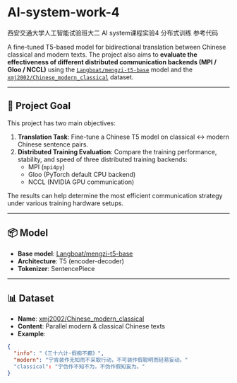 # AI-system-work-4

西安交通大学人工智能试验班大二 AI system课程实验4 分布式训练 参考代码

A fine-tuned T5-based model for bidirectional translation between Chinese classical and modern texts. The project also aims to **evaluate the effectiveness of different distributed communication backends (MPI / Gloo / NCCL)** using the [`Langboat/mengzi-t5-base`](https://huggingface.co/Langboat/mengzi-t5-base) model and the [`xmj2002/Chinese_modern_classical`](https://huggingface.co/datasets/xmj2002/Chinese_modern_classical) dataset.

---

## 🎯 Project Goal

This project has two main objectives:

1. **Translation Task**: Fine-tune a Chinese T5 model on classical ↔ modern Chinese sentence pairs.
2. **Distributed Training Evaluation**: Compare the training performance, stability, and speed of three distributed training backends:
   - MPI (`mpi4py`)
   - Gloo (PyTorch default CPU backend)
   - NCCL (NVIDIA GPU communication)

The results can help determine the most efficient communication strategy under various training hardware setups.

---

## 📦 Model

- **Base model**: [Langboat/mengzi-t5-base](https://huggingface.co/Langboat/mengzi-t5-base)
- **Architecture**: T5 (encoder-decoder)
- **Tokenizer**: SentencePiece

---

## 📊 Dataset

- **Name**: [xmj2002/Chinese_modern_classical](https://huggingface.co/datasets/xmj2002/Chinese_modern_classical)
- **Content**: Parallel modern & classical Chinese texts
- **Example**:

```json
{
  "info": "《三十六计·假痴不癫》",
  "modern": "宁肯装作无知而不采取行动，不可装作假聪明而轻易妄动。"
  "classical": "宁伪作不知不为，不伪作假知妄为。"
}



